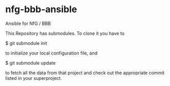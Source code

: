 # nfg-bbb-ansible
Ansible for NfG / BBB

This Repository has submodules. To clone it you have to

$ git submodule init

to initialize your local configuration file, and

$ git submodule update

to fetch all the data from that project and check out the appropriate commit listed in your superproject.
